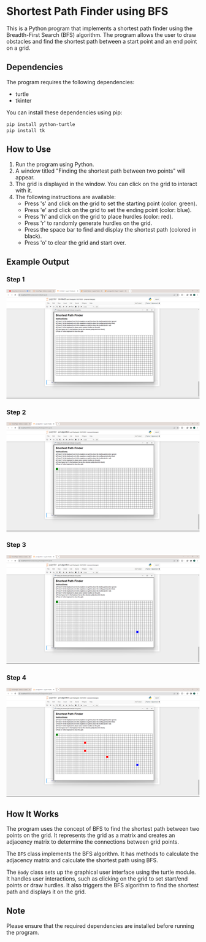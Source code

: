 # Shortest Path Finder using BFS

This is a Python program that implements a shortest path finder using the Breadth-First Search (BFS) algorithm. The program allows the user to draw obstacles and find the shortest path between a start point and an end point on a grid.

## Dependencies

The program requires the following dependencies:
- turtle
- tkinter

You can install these dependencies using pip:
```
pip install python-turtle
pip install tk
```

## How to Use

1. Run the program using Python.
2. A window titled "Finding the shortest path between two points" will appear.
3. The grid is displayed in the window. You can click on the grid to interact with it.
4. The following instructions are available:
   - Press 's' and click on the grid to set the starting point (color: green).
   - Press 'e' and click on the grid to set the ending point (color: blue).
   - Press 'h' and click on the grid to place hurdles (color: red).
   - Press 'r' to randomly generate hurdles on the grid.
   - Press the space bar to find and display the shortest path (colored in black).
   - Press 'o' to clear the grid and start over.

## Example Output

### Step 1

![Intial View](Images/Screenshot%20(3).png)

### Step 2

![Intial View](Images/Screenshot%20(4).png)
### Step 3

![Intial View](Images/Screenshot%20(5).png)
### Step 4

![Intial View](Images/Screenshot%20(6).png)


## How It Works

The program uses the concept of BFS to find the shortest path between two points on the grid. It represents the grid as a matrix and creates an adjacency matrix to determine the connections between grid points.

The `BFS` class implements the BFS algorithm. It has methods to calculate the adjacency matrix and calculate the shortest path using BFS.

The `Body` class sets up the graphical user interface using the turtle module. It handles user interactions, such as clicking on the grid to set start/end points or draw hurdles. It also triggers the BFS algorithm to find the shortest path and displays it on the grid.

## Note

Please ensure that the required dependencies are installed before running the program.

